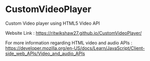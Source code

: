 # CustomVideoPlayer
Custom Video player using HTML5 Video API

Website Link : https://ritwikshaw27.github.io/CustomVideoPlayer/

For more information regarding HTML video and audio APIs :  https://developer.mozilla.org/en-US/docs/Learn/JavaScript/Client-side_web_APIs/Video_and_audio_APIs
